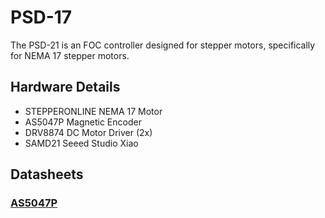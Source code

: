 # PSD-17
The PSD-21 is an FOC controller designed for stepper motors, specifically for NEMA 17 stepper motors.

## Hardware Details

- STEPPERONLINE NEMA 17 Motor
- AS5047P Magnetic Encoder
- DRV8874 DC Motor Driver (2x)
- SAMD21 Seeed Studio Xiao

## Datasheets

### [AS5047P](https://www.mouser.com/datasheet/2/588/AS5047P-TS_EK_AB_Operation-Manual_Rev.1.0-775823.pdf)